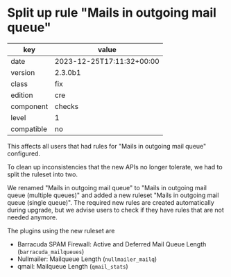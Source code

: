 [//]: # (werk v2)
# Split up rule "Mails in outgoing mail queue"

key        | value
---------- | ---
date       | 2023-12-25T17:11:32+00:00
version    | 2.3.0b1
class      | fix
edition    | cre
component  | checks
level      | 1
compatible | no

This affects all users that had rules for "Mails in outgoing mail queue" configured.

To clean up inconsistencies that the new APIs no longer tolerate, we had to split the ruleset into two.

We renamed "Mails in outgoing mail queue" to "Mails in outgoing mail queue (multiple queues)" and added a new ruleset "Mails in outgoing mail queue (single queue)".
The required new rules are created automatically during upgrade, but we advise users to check if they have rules that are not needed anymore.

The plugins using the new ruleset are
 * Barracuda SPAM Firewall: Active and Deferred Mail Queue Length (`barracuda_mailqueues`)
 * Nullmailer: Mailqueue Length (`nullmailer_mailq`)
 * qmail: Mailqueue Length (`qmail_stats`)
